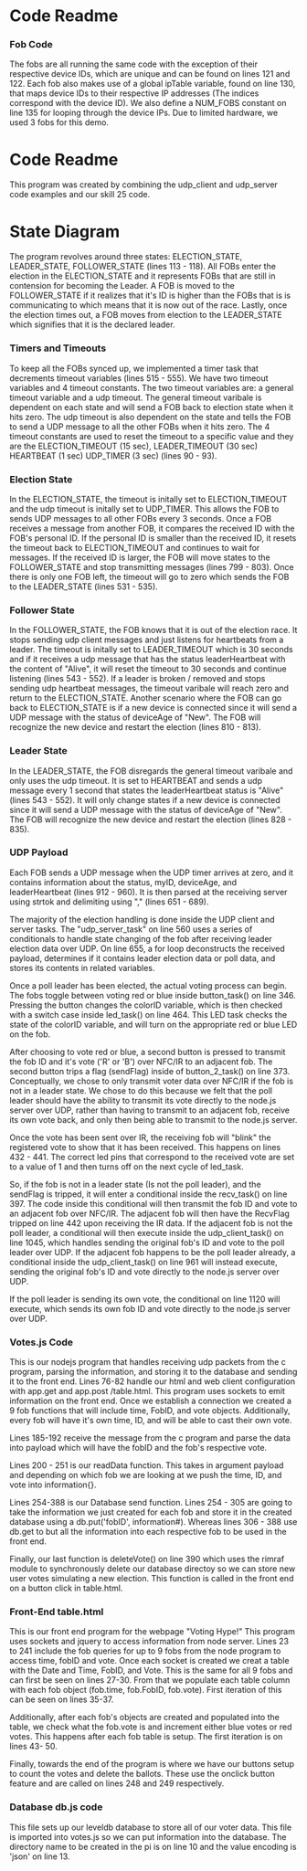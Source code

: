 # Code Readme

### Fob Code
The fobs are all running the same code with the exception of their respective device IDs, which are unique and can be found on lines 121 and 122. Each fob also makes use of a global ipTable variable, found on line 130, that maps device IDs to their respective IP addresses (The indices correspond with the device ID). We also define a NUM_FOBS constant on line 135 for looping through the device IPs. Due to limited hardware, we used 3 fobs for this demo. 

# Code Readme

This program was created by combining the udp_client and udp_server code examples and our skill 25 code. 

# State Diagram
The program revolves around three states: ELECTION_STATE, LEADER_STATE, FOLLOWER_STATE (lines 113 - 118). All FOBs enter the election in the ELECTION_STATE and it represents FOBs that are still in contension for becoming the Leader. A FOB is moved to the FOLLOWER_STATE if it realizes that it's ID is higher than the FOBs that is is communicating to which means that it is now out of the race. Lastly, once the election times out, a FOB moves from election to the LEADER_STATE which signifies that it is the declared leader.

### Timers and Timeouts
To keep all the FOBs synced up, we implemented a timer task that decrements timeout variables (lines 515 - 555). We have two timeout variables and 4 timeout constants. The two timeout variables are: a general timeout variable and a udp timeout. The general timeout varibale is dependent on each state and will send a FOB back to election state when it hits zero. The udp timeout is also dependent on the state and tells the FOB to send a UDP message to all the other FOBs when it hits zero. The 4 timeout constants are used to reset the timeout to a specific value and they are the ELECTION_TIMEOUT (15 sec), LEADER_TIMEOUT (30 sec) HEARTBEAT (1 sec) UDP_TIMER (3 sec) (lines 90 - 93). 

### Election State
In the ELECTION_STATE, the timeout is initally set to ELECTION_TIMEOUT and the udp timeout is initally set to UDP_TIMER. This allows the FOB to sends UDP messages to all other FOBs every 3 seconds. Once a FOB receives a message from another FOB, it compares the received ID with the FOB's personal ID. If the personal ID is smaller than the received ID, it resets the timeout back to ELECTION_TIMEOUT and continues to wait for messages. If the received ID is larger, the FOB will move states to the FOLLOWER_STATE and stop transmitting messages (lines 799 - 803). Once there is only one FOB left, the timeout will go to zero which sends the FOB to the LEADER_STATE (lines 531 - 535).

### Follower State
In the FOLLOWER_STATE, the FOB knows that it is out of the election race. It stops sending udp client messages and just listens for heartbeats from a leader. The timeout is initally set to LEADER_TIMEOUT which is 30 seconds and if it receives a udp message that has the status leaderHeartbeat with the content of "Alive", it will reset the timeout to 30 seconds and continue listening (lines 543 - 552). If a leader is broken / removed and stops sending udp heartbeat messages, the timeout varibale will reach zero and return to the ELECTION_STATE. Another scenario where the FOB can go back to ELECTION_STATE is if a new device is connected since it will send a UDP message with the status of deviceAge of "New". The FOB will recognize the new device and restart the election (lines 810 - 813).

### Leader State
In the LEADER_STATE, the FOB disregards the general timeout varibale and only uses the udp timeout. It is set to HEARTBEAT and sends a udp message every 1 second that states the leaderHeartbeat status is "Alive" (lines 543 - 552). It will only change states if a new device is connected since it will send a UDP message with the status of deviceAge of "New". The FOB will recognize the new device and restart the election (lines 828 - 835).

### UDP Payload
Each FOB sends a UDP message when the UDP timer arrives at zero, and it contains information about the status, myID, deviceAge, and leaderHeartbeat (lines 912 - 960). It is then parsed at the receiving server using strtok and delimiting using "," (lines 651 - 689). 


The majority of the election handling is done inside the UDP client and server tasks. The "udp_server_task" on line 560 uses a series of conditionals to handle state changing of the fob after receiving leader election data over UDP. On line 655, a for loop deconstructs the received payload, determines if it contains leader election data or poll data, and stores its contents in related variables. 

Once a poll leader has been elected, the actual voting process can begin. The fobs toggle between voting red or blue inside button_task() on line 346. Pressing the button changes the colorID variable, which is then checked with a switch case inside led_task() on line 464. This LED task checks the state of the colorID variable, and will turn on the appropriate red or blue LED on the fob.

After choosing to vote red or blue, a second button is pressed to transmit the fob ID and it's vote ('R' or 'B') over NFC/IR to an adjacent fob. The second button trips a flag (sendFlag) inside of button_2_task() on line 373. Conceptually, we chose to only transmit voter data over NFC/IR if the fob is not in a leader state. We chose to do this because we felt that the poll leader should have the ability to transmit its vote directly to the node.js server over UDP, rather than having to transmit to an adjacent fob, receive its own vote back, and only then being able to transmit to the node.js server.

Once the vote has been sent over IR, the receiving fob will "blink" the registered vote to show that it has been received. This happens on lines 432 - 441. The correct led pins that correspond to the received vote are set to a value of 1 and then turns off on the next cycle of led_task.

So, if the fob is not in a leader state (Is not the poll leader), and the sendFlag is tripped, it will enter a conditional inside the recv_task() on line 397. The code inside this conditional will then transmit the fob ID and vote to an adjacent fob over NFC/IR. The adjacent fob will then have the RecvFlag tripped on line 442 upon receiving the IR data. If the adjacent fob is not the poll leader, a conditional will then execute inside the udp_client_task() on line 1045, which handles sending the original fob's ID and vote to the poll leader over UDP. If the adjacent fob happens to be the poll leader already, a conditional inside the udp_client_task() on line 961 will instead execute, sending the original fob's ID and vote directly to the node.js server over UDP.

If the poll leader is sending its own vote, the conditional on line 1120 will execute, which sends its own fob ID and vote directly to the node.js server over UDP.


### Votes.js Code
This is our nodejs program that handles receiving udp packets from the c program, parsing the information, and storing it to the database and sending it to the front end. Lines 76-82 handle our html and web client configuration with app.get and app.post /table.html. This program uses sockets to emit information on the front end. Once we establish a connection we created a 9 fob functions that will include time, FobID, and vote objects. Additionally, every fob will have it's own time, ID, and will be able to cast their own vote. 

Lines 185-192 receive the message from the c program and parse the data into payload which will have the fobID and the fob's respective vote. 

Lines 200 - 251 is our readData function. This takes in argument payload and depending on which fob we are looking at we push the time, ID, and vote into information{}. 

Lines 254-388 is our Database send function. Lines 254 - 305 are going to take the information we just created for each fob and store it in the created database using a db.put('fobID', information#). Whereas lines 306 - 388 use db.get to but all the information into each respective fob to be used in the front end. 

Finally, our last function is deleteVote() on line 390 which uses the rimraf module to synchronously delete our database directoy so we can store new user votes simulating a new election. This function is called in the front end on a button click in table.html.

### Front-End table.html
This is our front end program for the webpage "Voting Hype!" This program uses sockets and jquery to access information from node server. Lines 23 to 241 include the fob queries for up to 9 fobs from the node program to access time, fobID and vote. Once each socket is created we creat a table with the Date and Time, FobID, and Vote. This is the same for all 9 fobs and can first be seen on lines 27-30. From that we populate each table column with each fob object (fob.time, fob.FobID, fob.vote). First iteration of this can be seen on lines 35-37. 

Additionally, after each fob's objects are created and populated into the table, we check what the fob.vote is and increment either blue votes or red votes. This happens after each fob table is setup. The first iteration is on lines 43- 50.

Finally, towards the end of the program is where we have our buttons setup to count the votes and delete the ballots. These use the onclick button feature and are called on lines 248 and 249 respectively. 

### Database db.js code
This file sets up our leveldb database to store all of our voter data. This file is imported into votes.js so we can put information into the database. The directory name to be created in the pi is on line 10 and the value encoding is 'json' on line 13.
